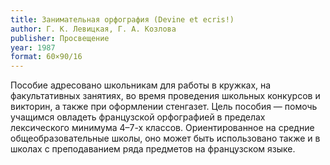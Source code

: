 ```yaml
---
title: Занимательная орфография (Devine et ecris!)
author: Г. К. Левицкая, Г. А. Козлова
publisher: Просвещение
year: 1987
format: 60×90/16
---
```


Пособие адресовано школьникам для работы в кружках, на факультативных занятиях, во время проведения школьных конкурсов и викторин, а также при оформлении стенгазет.
Цель пособия — помочь учащимся овладеть французской орфографией в пределах лексического минимума 4–7-х классов.
Ориентированное на средние общеобразовательные школы, оно может быть использовано также и в школах с преподаванием ряда предметов на французском языке.

